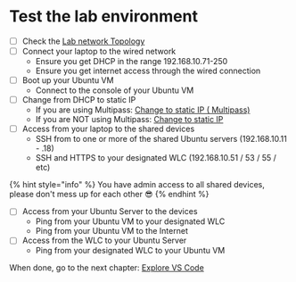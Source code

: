 # Test the lab environment

* [ ] Check the [Lab network Topology](https://app.gitbook.com/s/PtEWqoPXj5M8jfnl0iWK/lab-network-topology "mention")
* [ ] Connect your laptop to the wired network
  * Ensure you get DHCP in the range 192.168.10.71-250
  * Ensure you get internet access through the wired connection
* [ ] Boot up your Ubuntu VM
  * Connect to the console of your Ubuntu VM
* [ ] Change from DHCP to static IP
  * If you are using Multipass: [Change to static IP ( Multipass)](change-to-static-ip-multipass.md)
  * If you are NOT using Multipass: [Change to static IP](change-to-static-ip.md)
* [ ] Access from your laptop to the shared devices
  * SSH from to one or more of the shared Ubuntu servers (192.168.10.11 - .18)
  * SSH and HTTPS to your designated WLC (192.168.10.51 / 53 / 55 / etc)

{% hint style="info" %}
You have admin access to all shared devices, please don't mess up for each other :sunglasses:
{% endhint %}

* [ ] Access from your Ubuntu Server to the devices
  * Ping from your Ubuntu VM to your designated WLC
  * Ping from your Ubuntu VM to the Internet
* [ ] Access from the WLC to your Ubuntu Server
  * Ping from your designated WLC to your Ubuntu VM

When done, go to the next chapter: [Explore VS Code](../explore-vs-code/)
